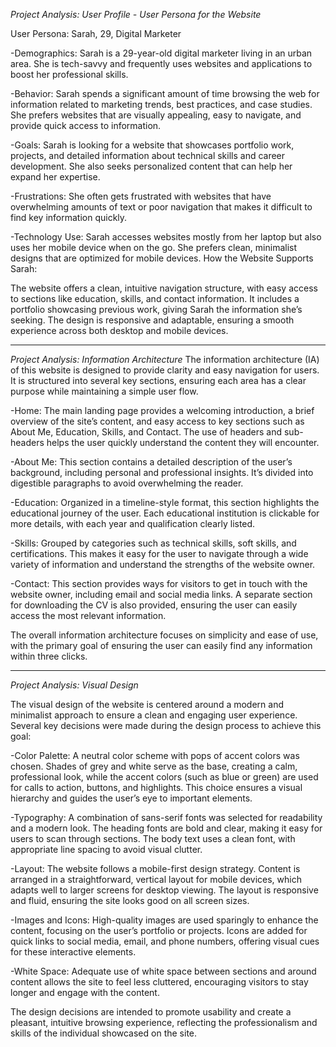 *Project Analysis: User Profile - User Persona for the Website*

User Persona: Sarah, 29, Digital Marketer

-Demographics: Sarah is a 29-year-old digital marketer living in an urban area. She is tech-savvy and frequently uses websites and applications to boost her professional skills.

-Behavior: Sarah spends a significant amount of time browsing the web for information related to marketing trends, best practices, and case studies. She prefers websites that are visually appealing, easy to navigate, and provide quick access to information.

-Goals: Sarah is looking for a website that showcases portfolio work, projects, and detailed information about technical skills and career development. She also seeks personalized content that can help her expand her expertise.

-Frustrations: She often gets frustrated with websites that have overwhelming amounts of text or poor navigation that makes it difficult to find key information quickly.

-Technology Use: Sarah accesses websites mostly from her laptop but also uses her mobile device when on the go. She prefers clean, minimalist designs that are optimized for mobile devices.
How the Website Supports Sarah:

The website offers a clean, intuitive navigation structure, with easy access to sections like education, skills, and contact information.
It includes a portfolio showcasing previous work, giving Sarah the information she’s seeking.
The design is responsive and adaptable, ensuring a smooth experience across both desktop and mobile devices.

----------------------------------------------------------------------------------------------------------------------------------------------------------------------------------------------


*Project Analysis: Information Architecture*
The information architecture (IA) of this website is designed to provide clarity and easy navigation for users. It is structured into several key sections, ensuring each area has a clear purpose while maintaining a simple user flow.

-Home: The main landing page provides a welcoming introduction, a brief overview of the site’s content, and easy access to key sections such as About Me, Education, Skills, and Contact. The use of headers and sub-headers helps the user quickly understand the content they will encounter.

-About Me: This section contains a detailed description of the user’s background, including personal and professional insights. It’s divided into digestible paragraphs to avoid overwhelming the reader.

-Education: Organized in a timeline-style format, this section highlights the educational journey of the user. Each educational institution is clickable for more details, with each year and qualification clearly listed.

-Skills: Grouped by categories such as technical skills, soft skills, and certifications. This makes it easy for the user to navigate through a wide variety of information and understand the strengths of the website owner.

-Contact: This section provides ways for visitors to get in touch with the website owner, including email and social media links. A separate section for downloading the CV is also provided, ensuring the user can easily access the most relevant information.

The overall information architecture focuses on simplicity and ease of use, with the primary goal of ensuring the user can easily find any information within three clicks.

----------------------------------------------------------------------------------------------------------------------------------------------------------------------------------------------

*Project Analysis: Visual Design*

The visual design of the website is centered around a modern and minimalist approach to ensure a clean and engaging user experience. Several key decisions were made during the design process to achieve this goal:

-Color Palette: A neutral color scheme with pops of accent colors was chosen. Shades of grey and white serve as the base, creating a calm, professional look, while the accent colors (such as blue or green) are used for calls to action, buttons, and highlights. This choice ensures a visual hierarchy and guides the user’s eye to important elements.

-Typography: A combination of sans-serif fonts was selected for readability and a modern look. The heading fonts are bold and clear, making it easy for users to scan through sections. The body text uses a clean font, with appropriate line spacing to avoid visual clutter.

-Layout: The website follows a mobile-first design strategy. Content is arranged in a straightforward, vertical layout for mobile devices, which adapts well to larger screens for desktop viewing. The layout is responsive and fluid, ensuring the site looks good on all screen sizes.

-Images and Icons: High-quality images are used sparingly to enhance the content, focusing on the user’s portfolio or projects. Icons are added for quick links to social media, email, and phone numbers, offering visual cues for these interactive elements.

-White Space: Adequate use of white space between sections and around content allows the site to feel less cluttered, encouraging visitors to stay longer and engage with the content.

The design decisions are intended to promote usability and create a pleasant, intuitive browsing experience, reflecting the professionalism and skills of the individual showcased on the site.

